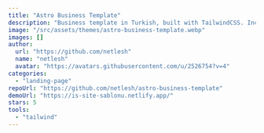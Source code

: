 ```yaml
---
title: "Astro Business Template"
description: "Business template in Turkish, built with TailwindCSS. Includes Open Graph, Facebook, and Twitter SEO metadata."
image: "/src/assets/themes/astro-business-template.webp"
images: []
author:
  url: "https://github.com/netlesh"
  name: "netlesh"
  avatar: "https://avatars.githubusercontent.com/u/2526754?v=4"
categories:
  - "landing-page"
repoUrl: "https://github.com/netlesh/astro-business-template"
demoUrl: "https://is-site-sablonu.netlify.app/"
stars: 5
tools:
  - "tailwind"
---
```


